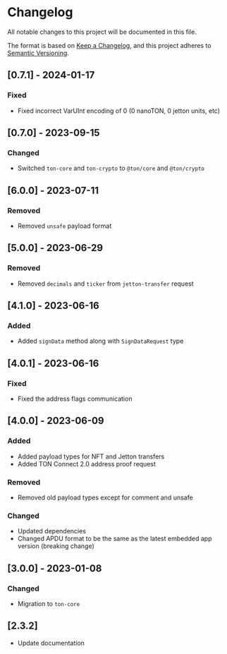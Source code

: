 # Changelog
All notable changes to this project will be documented in this file.

The format is based on [Keep a Changelog](https://keepachangelog.com/en/1.0.0/),
and this project adheres to [Semantic Versioning](https://semver.org/spec/v2.0.0.html).

## [0.7.1] - 2024-01-17

### Fixed

- Fixed incorrect VarUInt encoding of 0 (0 nanoTON, 0 jetton units, etc)

## [0.7.0] - 2023-09-15

### Changed

- Switched `ton-core` and `ton-crypto` to `@ton/core` and `@ton/crypto`

## [6.0.0] - 2023-07-11

### Removed

- Removed `unsafe` payload format

## [5.0.0] - 2023-06-29

### Removed

- Removed `decimals` and `ticker` from `jetton-transfer` request

## [4.1.0] - 2023-06-16

### Added

- Added `signData` method along with `SignDataRequest` type

## [4.0.1] - 2023-06-16

### Fixed

- Fixed the address flags communication

## [4.0.0] - 2023-06-09

### Added

- Added payload types for NFT and Jetton transfers
- Added TON Connect 2.0 address proof request

### Removed

- Removed old payload types except for comment and unsafe

### Changed

- Updated dependencies
- Changed APDU format to be the same as the latest embedded app version (breaking change)

## [3.0.0] - 2023-01-08

### Changed

- Migration to `ton-core`

## [2.3.2]

- Update documentation
